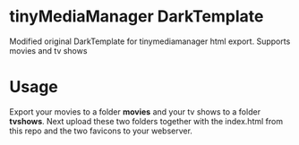 # tinyMediaManager DarkTemplate
Modified original DarkTemplate for tinymediamanager html export. Supports movies and tv shows

# Usage
Export your movies to a folder **movies** and your tv shows to a folder **tvshows**.
Next upload these two folders together with the index.html from this repo and the two favicons to your webserver.
